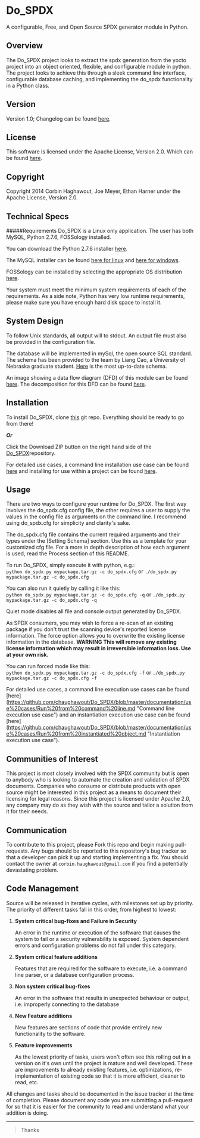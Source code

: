 Do_SPDX
=======

A configurable, Free, and Open Source SPDX generator module in Python.

Overview
--------

The Do_SPDX project looks to extract the spdx generation from the yocto project into an object oriented, flexible, and configurable module in python. The project looks to achieve this through a sleek command line interface, configurable database caching, and implementing the do_spdx functionality in a Python class.


Version
-------

Version 1.0; Changelog can be found [here](https://github.com/chaughawout/Do_SPDX/blob/master/CHANGELOG.md "do_spdx changelog").

License
-------

This software is licensed under the Apache License, Version 2.0. Which can be found [here](https://github.com/chaughawout/Do_SPDX/blob/master/LICENSE.md "Apache 2.0 License").

Copyright
---------

Copyright 2014 Corbin Haghawout, Joe Meyer, Ethan Harner under the Apache License, Version 2.0.

Technical Specs
---------------

#####Requirements
Do_SPDX is a Linux only application. 
The user has both MySQL, Python 2.7.6, FOSSology installed. 

You can download the Python 2.7.6 installer [here](https://www.python.org/download/releases/2.7.6/ "Python 2.7.6 download").

The MySQL installer can be found [here for linux](http://dev.mysql.com/doc/refman/5.1/en/linux-installation.html "MySQL Linux Installation") and [here for windows](http://dev.mysql.com/doc/refman/5.1/en/windows-installation.html "MySQL Windows Installation").

FOSSology can be installed by selecting the appropriate OS distribution [here](http://www.fossology.org/projects/fossology/wiki/Install_2_2).

Your system must meet the minimum system requirements of each of the requirements. As a side note, Python has very low runtime requirements, please make sure you have enough hard disk space to install it.


System Design
-------------

To follow Unix standards, all output will to stdout. An output file must also be provided in the configuration file.

The database will be implemented in mySql, the open source SQL standard. The schema has been provided to the team by Liang Cao, a University of Nebraska graduate student. [Here](https://github.com/chaughawout/Do_SPDX/blob/master/documentation/database/Database%20Schema.pdf "Database Schema") is the most up-to-date schema.

An image showing a data flow diagram (DFD) of this module can be found [here](https://github.com/chaughawout/Do_SPDX/blob/master/img/DFD.jpg "do_spdx DFD"). The decomposition for this DFD can be found [here](https://github.com/chaughawout/Do_SPDX/blob/master/documentation/dfd/DFD.txt "DFD Decomposition").

Installation
------------  

To install Do_SPDX, clone [this](https://github.com/chaughawout/Do_SPDX) git repo. Everything should be ready to go from there!

*__Or__*

Click the Download ZIP button on the right hand side of the [Do_SPDX](https://github.com/chaughawout/Do_SPDX)repository.

For detailed use cases, a command line installation use case can be found [here](https://github.com/chaughawout/Do_SPDX/blob/master/documentation/use%20cases/Command%20line%20install.md "Command line install use case") and installing for use within a project can be found [here](https://github.com/chaughawout/Do_SPDX/blob/master/documentation/use%20cases/Instantiation%20install.md "Instantiation install use case").

Usage
-----

There are two ways to configure your runtime for Do_SPDX. The first way involves the do_spdx.cfg config file, the other requires a user to supply the values in the config file as arguments on the command line. I recommend using do_spdx.cfg for simplicity and clarity's sake.  

The do_spdx.cfg file contains the current required arguments and their types under the [Setting Schema] section. Use this as a template for your customized cfg file. For a more in depth description of how each argument is used, read the Process section of this README.

To run Do_SPDX, simply execute it with python, e.g.:  
`python do_spdx.py mypackage.tar.gz -c do_spdx.cfg` or `./do_spdx.py mypackage.tar.gz -c do_spdx.cfg`  

You can also run it quietly by calling it like this:  
`python do_spdx.py mypackage.tar.gz -c do_spdx.cfg -q` or `./do_spdx.py mypackage.tar.gz -c do_spdx.cfg -q` 

Quiet mode disables all file and console output generated by Do_SPDX.

As SPDX consumers, you may wish to force a re-scan of an existing package if you don't trust the scanning device's reported license information. The force option allows you to overwrite the existing license information in the database. __WARNING This will remove any existing license information which may result in irreversible information loss. Use at your own risk.__

You can run forced mode like this:  
`python do_spdx.py mypackage.tar.gz -c do_spdx.cfg -f` or `./do_spdx.py mypackage.tar.gz -c do_spdx.cfg -f`

For detailed use cases, a command line execution use cases can be found [here] (https://github.com/chaughawout/Do_SPDX/blob/master/documentation/use%20cases/Run%20from%20command%20line.md "Command line execution use case") and an instantiation execution use case can be found [here] (https://github.com/chaughawout/Do_SPDX/blob/master/documentation/use%20cases/Run%20from%20instantiated%20object.md "Instantiation execution use case").

Communities of Interest
-----------------------

This project is most closely involved with the SPDX community but is open to anybody who is looking to automate the creation and validation of SPDX documents. Companies who consume or distribute products with open source might be interested in this project as a means to document their licensing for legal reasons. Since this project is licensed under Apache 2.0, any company may do as they wish with the source and tailor a solution from it for their needs.

Communication
-------------

To contribute to this project, please Fork this repo and begin making pull-requests. Any bugs should be reported to this repository's bug tracker so that a developer can pick it up and starting implementing a fix. You should contact the owner at `corbin.haughawout@gmail.com` if you find a potentially devastating problem.

Code Management
---------------

Source will be released in iterative cycles, with milestones set up by priority. The priority of different tasks fall in this order, from highest to lowest:

1. __System critical bug-fixes and Failure in Security__

   An error in the runtime or execution of the software that causes the system to fail or a security vulnerability is exposed. System dependent errors and configuration problems do not fall under this category. 

2. __System critical feature additions__

   Features that are required for the software to execute, i.e. a command line parser, or a database configuration process.

3. __Non system critical bug-fixes__
   
   An error in the software that results in unexpected behaviour or output, i.e. improperly connecting to the database

4. __New Feature additions__

   New features are sections of code that provide entirely new functionality to the software.

5. __Feature improvements__

   As the lowest priority of tasks, users won't often see this rolling out in a version on it's own until the project is mature and well developed. These are improvements to already existing features, i.e. optimizations, re-implementation of existing code so that it is more efficient, cleaner to read, etc.

All changes and tasks should be documented in the issue tracker at the time of completion. Please document any code you are submitting a pull-request for so that it is easier for the community to read and understand what your addition is doing. 

-------
>Thanks